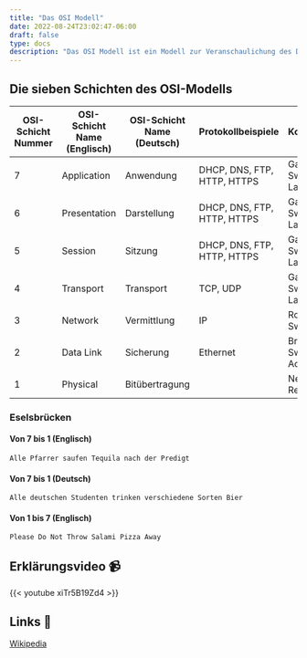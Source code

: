 ```yaml
---
title: "Das OSI Modell"
date: 2022-08-24T23:02:47-06:00
draft: false
type: docs
description: "Das OSI Modell ist ein Modell zur Veranschaulichung des Datenflusses in der Informationstechnologie."
---
```


## Die sieben Schichten des OSI-Modells

|OSI-Schicht Nummer|OSI-Schicht Name (Englisch)|OSI-Schicht Name (Deutsch)|Protokollbeispiele|Kopplungselemente|
|------------------|----------------|----------------|------------------|-----------------|
|7|Application|Anwendung|DHCP, DNS, FTP, HTTP, HTTPS|Gateway, Content-Switch, Proxy, Layer-4-7-Switch|
|6|Presentation|Darstellung|DHCP, DNS, FTP, HTTP, HTTPS|Gateway, Content-Switch, Proxy, Layer-4-7-Switch|
|5|Session|Sitzung|DHCP, DNS, FTP, HTTP, HTTPS|Gateway, Content-Switch, Proxy, Layer-4-7-Switch|
|4|Transport|Transport|TCP, UDP|Gateway, Content-Switch, Proxy, Layer-4-7-Switch|
|3|Network|Vermittlung|IP|Router, Layer-3-Switch|
|2|Data Link|Sicherung|Ethernet|Bridge, Layer-2-Switch, Wireless Access Point|
|1|Physical|Bitübertragung||Netzwerkkabel, Repeater, Hub|

### Eselsbrücken

#### Von 7 bis 1 (Englisch)

```
Alle Pfarrer saufen Tequila nach der Predigt
```

#### Von 7 bis 1 (Deutsch)

    Alle deutschen Studenten trinken verschiedene Sorten Bier

#### Von 1 bis 7 (Englisch)

```
Please Do Not Throw Salami Pizza Away
```

## Erklärungsvideo 📹

{{< youtube xiTr5B19Zd4 >}}

## Links 🔗

[Wikipedia](https://de.wikipedia.org/wiki/OSI-Modell)  
